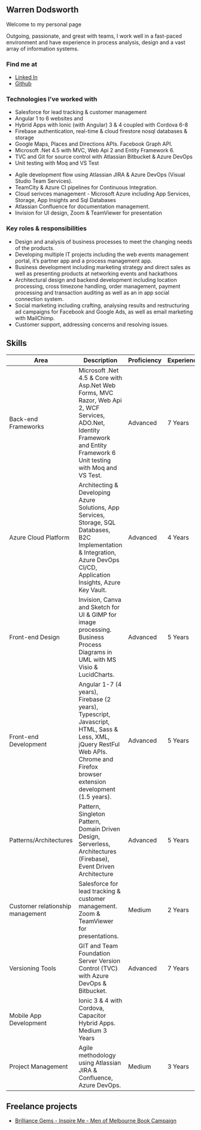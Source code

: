 ## Warren Dodsworth

Welcome to my personal page

Outgoing, passionate, and great with teams, I work well in a fast-paced environment and have experience in process analysis, design and a vast array of information systems. 


### Find me at
- [Linked In](https://www.linkedin.com/in/warren-dodsworth-4a396722/)
- [Github](https://github.com/warrendodsworth)


### Technologies I've worked with
- Salesforce for lead tracking & customer management
- Angular 1 to 6 websites and 
- Hybrid Apps with  Ionic (with Angular) 3 & 4 coupled with Cordova 6-8
- Firebase authentication, real-time & cloud firestore nosql databases & storage
- Google Maps, Places and Directions APIs. Facebook Graph API.
- Microsoft .Net 4.5 with MVC, Web Api 2 and Entity Framework 6.
- TVC and Git for source control with Atlassian Bitbucket & Azure DevOps
- Unit testing with Moq and VS Test
>
- Agile development flow using Atlassian JIRA & Azure DevOps (Visual Studio Team Services).
- TeamCity & Azure CI pipelines for Continuous Integration.
- Cloud serivces management - Microsoft Azure including App Services, Storage, App Insights and Sql Databases
- Atlassian Confluence for documentation management.
- Invision for UI design, Zoom & TeamViewer for presentation



### Key roles & responsibilities
- Design and analysis of business processes to meet the changing needs of the products. 
- Developing multiple IT projects including the web events management portal, it’s partner app and a process management app. 
- Business development including marketing strategy and direct sales as well as presenting products at networking events and hackathons
- Architectural design and backend development including location processing, cross timezone handling, order management, payment processing and transaction auditing as well as an in app social connection system. 
- Social marketing including crafting, analysing results and restructuring ad campaigns for Facebook and Google Ads, as well as email marketing with MailChimp.
- Customer support, addressing concerns and resolving issues.



## Skills

Area | Description | Proficiency | Experience
------------ | ------------- | ------------- |  -------------
Back-end Frameworks | Microsoft .Net 4.5 & Core with Asp.Net Web Forms, MVC Razor, Web Api 2, WCF Services, ADO.Net, Identity Framework and Entity Framework 6 Unit testing with Moq and VS Test.  | Advanced | 7 Years 
Azure Cloud Platform | Architecting & Developing Azure Solutions, App Services, Storage, SQL Databases, B2C Implementation & Integration, Azure DevOps CI/CD, Application Insights, Azure Key Vault. | Advanced | 4 Years
Front-end Design | Invision, Canva and Sketch for UI & GIMP for image processing. Business Process Diagrams in UML with MS Visio & LucidCharts. | Advanced | 5 Years 
Front-end Development | Angular 1-7 (4 years), Firebase (2 years), Typescript, Javascript, HTML, Sass & Less, XML, jQuery RestFul Web APIs. Chrome and Firefox browser extension development (1.5 years). | Advanced | 5 Years 
Patterns/Architectures | Pattern, Singleton Pattern, Domain Driven Design, Serverless, Architectures (Firebase), Event Driven Architecture | Advanced | 5 Years
Customer relationship management | Salesforce for lead tracking & customer management. Zoom & TeamViewer for presentations. | Medium | 2 Years
Versioning Tools | GIT and Team Foundation Server Version Control (TVC) with Azure DevOps & Bitbucket. | Advanced | 7 Years
Mobile App Development | Ionic 3 & 4 with Cordova, Capacitor Hybrid Apps. Medium 3 Years
Project Management | Agile methodology using Atlassian JIRA & Confluence, Azure DevOps. | Medium | 3 Years




## Freelance projects
- [Brilliance Gems - Inspire Me - Men of Melbourne Book Campaign](https://brilliancegemsapp.firebaseapp.com)

